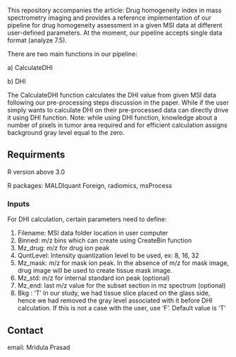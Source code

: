 This repository accompanies the article: Drug homogeneity index in mass spectrometry imaging and provides a reference implementation of our pipeline for drug homogeneity assessment in a given MSI data at different user-defined parameters. At the moment, our pipeline accepts single data format (analyze 7.5).  

There are two main functions in our pipeline: 

a)	CalculateDHI

b)	DHI

The CalculateDHI function calculates the DHI value from given  MSI data following our pre-processing steps discussion in the paper. While if the user simply wants to calculate DHI on their pre-processed data can directly drive it using DHI function. 
Note: while using DHI function, knowledge about a number of pixels in tumor area required and for efficient calculation assigns background gray level equal to the zero. 

## Requirments
R version above 3.0

R packages: MALDIquant Foreign, radiomics, msProcess

### Inputs

For DHI calculation, certain parameters need to define:
1.	Filename: MSI data folder location in user computer
2.	Binned: m/z bins which can create using CreateBin function
3.	Mz_drug: m/z for drug ion peak
4.	QuntLevel: Intensity quantization level to be used, ex: 8, 16, 32
5.	Mz_mask: m/z for mask ion peak. In the absence of m/z for mask image, drug image will be used to create tissue mask image.
6.	Mz_std: m/z for internal standard ion peak (optional)
7.	Mz_end: last m/z value for the subset section in mz spectrum (optional)
8.	Bkg : ‘T’ In our study, we had tissue slice placed on the glass side, hence we had removed the gray level associated with it before DHI calculation. If this is not a case with the user, use ‘F’. Default value is ‘T’


## Contact

email: Mridula Prasad 
